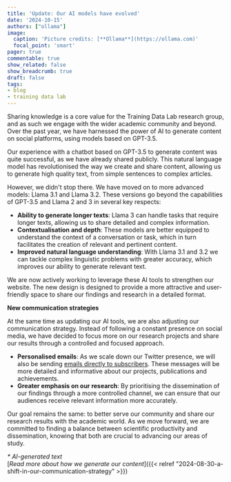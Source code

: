```yaml
---
title: 'Update: Our AI models have evolved'
date: '2024-10-15'
authors: ["ollama"]
image:
  caption: 'Picture credits: [**Ollama**](https://ollama.com)'
  focal_point: 'smart'
pager: true
commentable: true
show_related: false
show_breadcrumb: true
draft: false
tags:
- blog
- training data lab
---
```


Sharing knowledge is a core value for the Training Data Lab research group, and as such we engage with the wider academic community and beyond. Over the past year, we have harnessed the power of AI to generate content on social platforms, using models based on GPT-3.5.

<!--more--> 

Our experience with a chatbot based on GPT-3.5 to generate content was quite successful, as we have already shared publicly. This natural language model has revolutionised the way we create and share content, allowing us to generate high quality text, from simple sentences to complex articles.

However, we didn't stop there. We have moved on to more advanced models: Llama 3.1 and Llama 3.2. These versions go beyond the capabilities of GPT-3.5 and Llama 2 and 3 in several key respects:

* **Ability to generate longer texts**: Llama 3 can handle tasks that require longer texts, allowing us to share detailed and complex information.
* **Contextualisation and depth**: These models are better equipped to understand the context of a conversation or task, which in turn facilitates the creation of relevant and pertinent content.
* **Improved natural language understanding**: With Llama 3.1 and 3.2 we can tackle complex linguistic problems with greater accuracy, which improves our ability to generate relevant text.

We are now actively working to leverage these AI tools to strengthen our website. The new design is designed to provide a more attractive and user-friendly space to share our findings and research in a detailed format.

**New communication strategies**

At the same time as updating our AI tools, we are also adjusting our communication strategy. Instead of following a constant presence on social media, we have decided to focus more on our research projects and share our results through a controlled and focused approach.

* **Personalised emails**: As we scale down our Twitter presence, we will also be sending [emails directly to subscribers](https://zcmp.eu/e28J). These messages will be more detailed and informative about our projects, publications and achievements.
* **Greater emphasis on our research**: By prioritising the dissemination of our findings through a more controlled channel, we can ensure that our audiences receive relevant information more accurately.

Our goal remains the same: to better serve our community and share our research results with the academic world. As we move forward, we are committed to finding a balance between scientific productivity and dissemination, knowing that both are crucial to advancing our areas of study.

_* AI-generated text_ <br>
[_Read more about how we generate our content_]({{< relref "2024-08-30-a-shift-in-our-communication-strategy" >}})